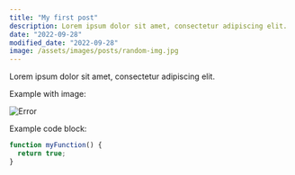 ```yaml
---
title: "My first post"
description: Lorem ipsum dolor sit amet, consectetur adipiscing elit.
date: "2022-09-28"
modified_date: "2022-09-28"
image: /assets/images/posts/random-img.jpg
---
```


Lorem ipsum dolor sit amet, consectetur adipiscing elit.

Example with image:

![Error](@@baseUrl@@/assets/images/posts/error.png)

Example code block:

```js
function myFunction() {
  return true;
}
```
